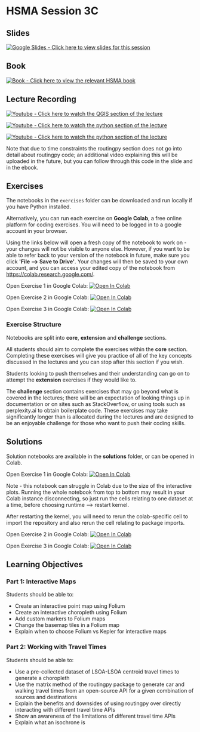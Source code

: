 # HSMA Session 3C

## Slides

<a href="https://docs.google.com/presentation/d/1Xj9jYaJ_FH7ko84DGJ2M1l4DWfJ-W5wmY906UkUEgRg/edit?usp=sharing"><img src="https://img.shields.io/static/v1?label=Google+Slides&message=Click+here+to+view+the+slides+for+this+session&color=%23FBBC04&style=for-the-badge&logo=googleslides&logoColor=%23FBBC04" alt="Google Slides - Click here to view slides for this session"></a>

## Book

<a href="https://hsma-programme.github.io/hsma6_geographic_optimisation_and_visualisation_book/"><img src="https://img.shields.io/static/v1?label=Book&message=Click+here+to+view+the+relevant+HSMA+book&color=%23782828&style=for-the-badge&logo=mdbook" alt="Book - Click here to view the relevant HSMA book"></a>

## Lecture Recording

<a href="https://youtu.be/_14heKZ9YjA"><img src="https://img.shields.io/static/v1?label=Youtube&message=Click+here+to+watch+the+interactive+python+map+section&color=%23282828&style=for-the-badge&logo=youtube&logoColor=%23FF0000" alt="Youtube - Click here to watch the QGIS section of the lecture"></a>

<a href="https://youtu.be/_KD7gOMPFgY"><img src="https://img.shields.io/static/v1?label=Youtube&message=Click+here+to+watch+the+travel+time+section&color=%23282828&style=for-the-badge&logo=youtube&logoColor=%23FF0000" alt="Youtube - Click here to watch the python section of the lecture"></a>

<a href="https://www.youtube.com/watch?v=Zd8mQIXNq-o"><img src="https://img.shields.io/static/v1?label=Youtube&message=Click+here+to+watch+the+routingpy+section&color=%23282828&style=for-the-badge&logo=youtube&logoColor=%23FF0000" alt="Youtube - Click here to watch the python section of the lecture"></a>

Note that due to time constraints the routingpy section does not go into detail about routingpy code; an additional video explaining this will be uploaded in the future, but you can follow through this code in the slide and in the ebook.

## Exercises

The notebooks in the `exercises` folder can be downloaded and run locally if you have Python installed.

Alternatively, you can run each exercise on **Google Colab**, a free online platform for coding exercises. You will need to be logged in to a google account in your browser. 

Using the links below will open a fresh copy of the notebook to work on - your changes will not be visible to anyone else. However, if you want to be able to refer back to your version of the notebook in future, make sure you click **'File --> Save to Drive'**. 
Your changes will then be saved to your own account, and you can access your edited copy of the notebook from https://colab.research.google.com/.

Open Exercise 1 in Google Colab: <a target="_blank" href="https://colab.research.google.com/github/hsma-programme/h6_3c_interactive_plots_travel/blob/main/h6_3c_interactive_plots_travel/exercises_colab/HSMA 3C Exercise 1 - Interactive Plots.ipynb">
  <img src="https://colab.research.google.com/assets/colab-badge.svg" alt="Open In Colab"/>
</a>

Open Exercise 2 in Google Colab: <a target="_blank" href="https://colab.research.google.com/github/hsma-programme/h6_3c_interactive_plots_travel/blob/main/h6_3c_interactive_plots_travel/exercises_colab/HSMA 3C Exercise 2 - Using Precalculated Travel Time Matrices.ipynb">
  <img src="https://colab.research.google.com/assets/colab-badge.svg" alt="Open In Colab"/>
</a>

Open Exercise 3 in Google Colab: <a target="_blank" href="https://colab.research.google.com/github/hsma-programme/h6_3c_interactive_plots_travel/blob/main/h6_3c_interactive_plots_travel/exercises_colab/HSMA 3C Exercise 3 - Getting Travel Matrices with routingpy.ipynb">
  <img src="https://colab.research.google.com/assets/colab-badge.svg" alt="Open In Colab"/>
</a>


### Exercise Structure

Notebooks are split into **core**, **extension** and **challenge** sections. 

All students should aim to complete the exercises within the **core** section. Completing these exercises will give you practice of all of the key concepts discussed in the lectures and you can stop after this section if you wish. 

Students looking to push themselves and their understanding can go on to attempt the **extension** exercises if they would like to.

The **challenge** section contains exercises that may go beyond what is covered in the lectures; there will be an expectation of looking things up in documentation or on sites such as StackOverflow, or using tools such as perplexity.ai to obtain boilerplate code. These exercises may take significantly longer than is allocated during the lectures and are designed to be an enjoyable challenge for those who want to push their coding skills.

## Solutions

Solution notebooks are available in the **solutions** folder, or can be opened in Colab. 

Open Exercise 1 in Google Colab: <a target="_blank" href="https://colab.research.google.com/github/hsma-programme/h6_3c_interactive_plots_travel/blob/main/h6_3c_interactive_plots_travel/solutions/HSMA 3C Exercise 1 - Interactive Plots.ipynb">
  <img src="https://colab.research.google.com/assets/colab-badge.svg" alt="Open In Colab"/>
</a>

Note - this notebook can struggle in Colab due to the size of the interactive plots. Running the whole notebook from top to bottom may result in your Colab instance disconnecting, so just run the cells relating to one dataset at a time, before choosing runtime --> restart kernel. 

After restarting the kernel, you will need to rerun the colab-specific cell to import the repository and also rerun the cell relating to package imports. 


Open Exercise 2 in Google Colab: <a target="_blank" href="https://colab.research.google.com/github/hsma-programme/h6_3c_interactive_plots_travel/blob/main/h6_3c_interactive_plots_travel/solutions/HSMA 3C Exercise 2 - Using Precalculated Travel Time Matrices.ipynb">
  <img src="https://colab.research.google.com/assets/colab-badge.svg" alt="Open In Colab"/>
</a>

Open Exercise 3 in Google Colab: <a target="_blank" href="https://colab.research.google.com/github/hsma-programme/h6_3c_interactive_plots_travel/blob/main/h6_3c_interactive_plots_travel/solutions/HSMA 3C Exercise 3 - Getting Travel Matrices with routingpy.ipynb">
  <img src="https://colab.research.google.com/assets/colab-badge.svg" alt="Open In Colab"/>
</a>


## Learning Objectives

### Part 1: Interactive Maps

Students should be able to:

- Create an interactive point map using Folium
- Create an interactive choropleth using Folium
- Add custom markers to Folium maps
- Change the basemap tiles in a Folium map
- Explain when to choose Folium vs Kepler for interactive maps

### Part 2: Working with Travel Times

Students should be able to:

- Use a pre-collected dataset of LSOA-LSOA centroid travel times to generate a choropleth
- Use the matrix method of the routingpy package to generate car and walking travel times from an open-source API for a given combination of sources and destinations
- Explain the benefits and downsides of using routingpy over directly interacting with different travel time APIs
- Show an awareness of the limitations of different travel time APIs
- Explain what an isochrone is

